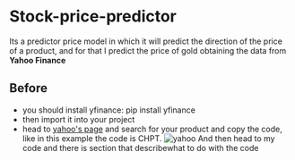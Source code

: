 # Stock-price-predictor
Its a predictor price model in which it will predict the direction of the price of a product, and for that I predict the price of gold obtaining the data from
**Yahoo Finance**
## Before
- you should install yfinance: pip install yfinance
- then import it into your project
- head to [yahoo's page](https://finance.yahoo.com/) and search for your product and copy the code, like in this example the code is CHPT.
![yahoo](https://user-images.githubusercontent.com/88968854/131862718-d46486ee-3444-4632-9689-ced1f105bb1c.png)
And then head to my code and there is section that describewhat to do with the code

